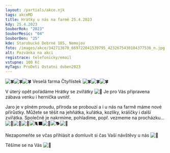 ```yaml
---
layout: /partials/akce.njk
tags: akceMD
title: Hrátky u nás na farmě 25.4.2023
kdy: 25.4.2023
SouborRok: "2023"
SouborMesic: "04"
SouborDen: "25"
kde: Starobucké Debrné 185, Nemojov
foto: /images/akce/342713670_669722041539795_4232675430104377536_n.jpg
alt: Pozvánka na akci
registrace: telefonicky/email
vstupne: 100 Kč
myTags: ProDeti Ostatni duben2023
---
```

<!--StartFragment-->

![🍀](https://static.xx.fbcdn.net/images/emoji.php/v9/t87/1/16/1f340.png)![🍀](https://static.xx.fbcdn.net/images/emoji.php/v9/t87/1/16/1f340.png)![🍀](https://static.xx.fbcdn.net/images/emoji.php/v9/t87/1/16/1f340.png) Veselá farma Čtyřlístek ![🍀](https://static.xx.fbcdn.net/images/emoji.php/v9/t87/1/16/1f340.png)![🍀](https://static.xx.fbcdn.net/images/emoji.php/v9/t87/1/16/1f340.png)![🍀](https://static.xx.fbcdn.net/images/emoji.php/v9/t87/1/16/1f340.png)

V úterý opět pořádáme Hrátky se zvířátky ![🙂](https://static.xx.fbcdn.net/images/emoji.php/v9/t4c/1/16/1f642.png) Je pro Vás připravena zábava venku i hernička uvnitř.

Jaro je v plném proudu, příroda se probouzí a i u nás na farmě máme nové přírůstky. Můžete se těšit na jehňátka, kuřátka, kozlíky, králíčky i další zvířátka. Společně je nakrmíme, pohladíme, popř. vezmeme na procházku... ![🐥](https://static.xx.fbcdn.net/images/emoji.php/v9/tf/1/16/1f425.png)![🐑](https://static.xx.fbcdn.net/images/emoji.php/v9/t6c/1/16/1f411.png)![🐐](https://static.xx.fbcdn.net/images/emoji.php/v9/teb/1/16/1f410.png)![🐈‍⬛](https://static.xx.fbcdn.net/images/emoji.php/v9/t3/1/16/1f408_200d_2b1b.png)![🐇](https://static.xx.fbcdn.net/images/emoji.php/v9/td3/1/16/1f407.png)![🐕](https://static.xx.fbcdn.net/images/emoji.php/v9/t70/1/16/1f415.png)![🐾](https://static.xx.fbcdn.net/images/emoji.php/v9/tde/1/16/1f43e.png)

[](<>)Nezapomeňte se včas přihlásit a domluvit si čas Vaší návštěvy u nás ![🙂](https://static.xx.fbcdn.net/images/emoji.php/v9/t4c/1/16/1f642.png)

Těšíme se na Vás ![🙂](https://static.xx.fbcdn.net/images/emoji.php/v9/t4c/1/16/1f642.png)

<!--EndFragment-->